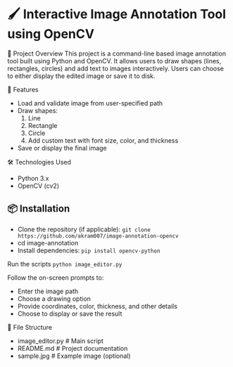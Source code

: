 # 🖌️ Interactive Image Annotation Tool using OpenCV
📌 Project Overview
This project is a command-line based image annotation tool built using Python and OpenCV. It allows users to draw shapes (lines, rectangles, circles) and add text to images interactively. Users can choose to either display the edited image or save it to disk.

🚀 Features
- Load and validate image from user-specified path
- Draw shapes:
  1. Line
  2. Rectangle
  3. Circle
  4. Add custom text with font size, color, and thickness
- Save or display the final image

🛠️ Technologies Used
- Python 3.x
- OpenCV (cv2)

## 📦 Installation
- Clone the repository (if applicable):
```git clone https://github.com/akram007/image-annotation-opencv```
- cd image-annotation
- Install dependencies:
```pip install opencv-python```



Run the scripts
```python image_editor.py```


Follow the on-screen prompts to:
- Enter the image path
- Choose a drawing option
- Provide coordinates, color, thickness, and other details
- Choose to display or save the result


📁 File Structure
- image_editor.py         # Main script
- README.md               # Project documentation
- sample.jpg              # Example image (optional)


